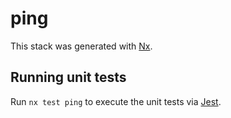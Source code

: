 # ping

This stack was generated with [Nx](https://nx.dev).

## Running unit tests

Run `nx test ping` to execute the unit tests via [Jest](https://jestjs.io).

